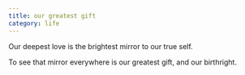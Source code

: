 ```yaml
---
title: our greatest gift
category: life
---
```


Our deepest love
is the brightest mirror
to our true self.

To see that mirror
everywhere
is our greatest gift,
and our birthright.
